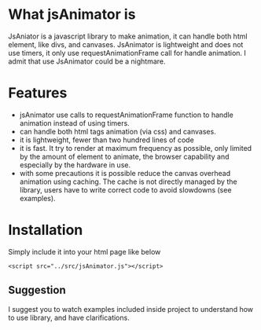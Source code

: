 # What jsAnimator is

JsAniator is a javascript library to make animation, it can handle both html element, like divs, and canvases.
JsAnimator is lightweight and does not use timers, it only use requestAnimationFrame call for handle animation.
I admit that use JsAnimator could be a nightmare.

# Features

  - jsAnimator use calls to requestAnimationFrame function to handle animation instead of using timers.
  - can handle both html tags animation (via css) and canvases.
  - it is lightweight, fewer than two hundred lines of code
  - it is fast. It try to render at maximum frequency as possible, only limited by the amount of element to animate, the browser capability and especially by the hardware in use.
  - with some precautions it is possible reduce the canvas overhead animation using caching. The cache is not directly managed by the library, users have to write correct code to avoid slowdowns (see examples).

# Installation

Simply include it into your html page like below
```
<script src="../src/jsAnimator.js"></script>
```

## Suggestion

I suggest you to watch examples included inside project to understand how to use library, and have clarifications.
